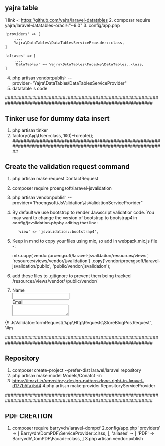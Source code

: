 ## yajra table
1 link -: https://github.com/yajra/laravel-datatables
2. composer require yajra/laravel-datatables-oracle:"~9.0"
3. config/app.php

	'providers' => [
	    ...,
	    Yajra\DataTables\DataTablesServiceProvider::class,
	]

	'aliases' => [
	    ...,
	    'DataTables' => Yajra\DataTables\Facades\DataTables::class,
	]

4. php artisan vendor:publish --provider="Yajra\DataTables\DataTablesServiceProvider"
5. datatable js code
	 <script>
         $(function() {
               $('#table').DataTable({
               processing: true,
               serverSide: true,
               ajax: '{{ url('ajax-list') }}',
               columns: [
                        { data: 'id', name: 'id' },
                        { data: 'name', name: 'name' },
                        { data: 'email', name: 'email' }
                     ]
            });
         });
         </script>

##############################################################################################################
## Tinker use for dummy data insert
1. php artisan tinker
2. factory(App\User::class, 100)->create();
##############################################################################################################

## Create the validation request command
1. php artisan make:request ContactRequest
2. composer require proengsoft/laravel-jsvalidation
3. php artisan vendor:publish --provider="Proengsoft\JsValidation\JsValidationServiceProvider"
4. By default we use bootstrap to render Javascript validation code. You may want to change the version 
            of bootstrap to bootstrap4 in config/jsvalidation.phpby editing that line:

         'view' => 'jsvalidation::bootstrap4',
5. Keep in mind to copy your files using mix, so add in webpack.mix.js file -:

   mix.copy('vendor/proengsoft/laravel-jsvalidation/resources/views', 'resources/views/vendor/jsvalidation')
    .copy('vendor/proengsoft/laravel-jsvalidation/public', 'public/vendor/jsvalidation');
6. add these files to .gitignore to prevent them being tracked
   /resources/views/vendor/
   /public/vendor/

4. <div class="container">
    <div class="row">
        <div class="col-md-10 col-md-offset-1">
            <form class="form-horizontal" role="form" method="POST" action="" id="my-form">
                <div class="form-group">
                    <label class="col-md-4 control-label">Name</label>
                    <div class="col-md-6">
                        <input type="text" class="form-control" name="title">
                    </div>
                </div>
                <div class="form-group">
                    <label class="col-md-4 control-label">Email</label>
                    <div class="col-md-6">
                        <textarea name="body"></textarea>
                    </div>
                </div>
            </form>
        </div>
    </div>
</div>
<!-- Scripts -->
<script src="//cdnjs.cloudflare.com/ajax/libs/jquery/2.1.3/jquery.min.js"></script>
<script src="//cdnjs.cloudflare.com/ajax/libs/twitter-bootstrap/3.3.1/js/bootstrap.min.js"></script>
<!-- Laravel Javascript Validation -->
<script type="text/javascript" src="{{ asset('vendor/proengsoft/laravel-jsvalidation/public/js/jsvalidation.js')}}"></script>
{!! JsValidator::formRequest('App\Http\Requests\StoreBlogPostRequest', '#m

##############################################################################################################
## Repository
1. composer create-project --prefer-dist laravel/laravel repository
2. php artisan make:model Models/Conatct -m
3. https://itnext.io/repository-design-pattern-done-right-in-laravel-d177b5fa75d4
4.php artisan make:provider RepositoryServiceProvider

##############################################################################################################
## PDF CREATION
1. composer require barryvdh/laravel-dompdf
2.config/app.php
          'providers' => [
            Barryvdh\DomPDF\ServiceProvider::class,
          ],
          'aliases' => [
            'PDF' => Barryvdh\DomPDF\Facade::class,
          ]
3.php artisan vendor:publish